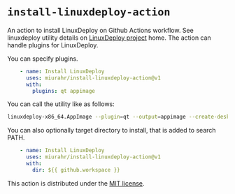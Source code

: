 # `install-linuxdeploy-action`

An action to install LinuxDeploy on Github Actions workflow.
See linuxdeploy utility details on [LinuxDeploy project](https://github.com/linuxdeploy/linuxdeploy) home.
The action can handle plugins for LinuxDeploy.

You can specify plugins.

```yml
    - name: Install LinuxDeploy
      uses: miurahr/install-linuxdeploy-action@v1
      with:
        plugins: qt appimage
```
You can call the utility like as follows:

```bash
linuxdeploy-x86_64.AppImage --plugin=qt --output=appimage --create-desktop-file --executable=Apps --appdir appdir --icon-file=Apps.svg
```

You can also optionally target directory to install, that is added to search PATH.

```yml
    - name: Install LinuxDeploy
      uses: miurahr/install-linuxdeploy-action@v1
      with:
        dir: ${{ github.workspace }}
```

This action is distributed under the [MIT license](LICENSE).
